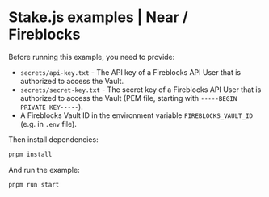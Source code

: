 # Stake.js examples | Near / Fireblocks

Before running this example, you need to provide:
- `secrets/api-key.txt` - The API key of a Fireblocks API User that is authorized to access the Vault.
- `secrets/secret-key.txt` - The secret key of a Fireblocks API User that is authorized to access the Vault (PEM file, starting with `-----BEGIN PRIVATE KEY-----`).
- A Fireblocks Vault ID in the environment variable `FIREBLOCKS_VAULT_ID` (e.g. in `.env` file).

Then install dependencies:

```bash
pnpm install
```

And run the example:

```bash
pnpm run start
```
